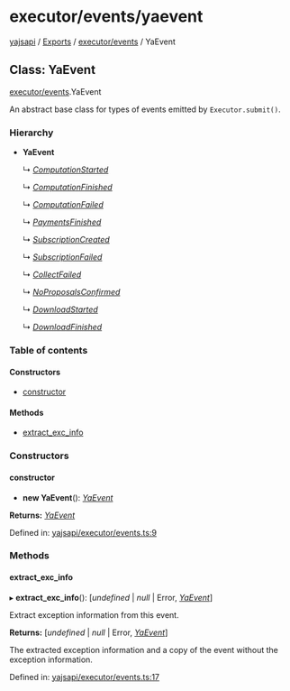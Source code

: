 # executor/events/yaevent

[yajsapi](https://github.com/golemfactory/yagna-docs/tree/9699eb3e934dbc2c15063c37bc7a317a2c47fef4/yajsapi/README.md) / [Exports](https://github.com/golemfactory/yagna-docs/tree/9699eb3e934dbc2c15063c37bc7a317a2c47fef4/yajsapi/modules.md) / [executor/events](../yajsapi-2/executor_events.md) / YaEvent

## Class: YaEvent

[executor/events](../yajsapi-2/executor_events.md).YaEvent

An abstract base class for types of events emitted by `Executor.submit()`.

### Hierarchy

* **YaEvent**

  ↳ [_ComputationStarted_](https://github.com/golemfactory/yagna-docs/tree/9699eb3e934dbc2c15063c37bc7a317a2c47fef4/yajsapi/classes/executor_events.computationstarted.md)

  ↳ [_ComputationFinished_](https://github.com/golemfactory/yagna-docs/tree/9699eb3e934dbc2c15063c37bc7a317a2c47fef4/yajsapi/classes/executor_events.computationfinished.md)

  ↳ [_ComputationFailed_](executor_events.computationfailed.md)

  ↳ [_PaymentsFinished_](executor_events.paymentsfinished.md)

  ↳ [_SubscriptionCreated_](executor_events.subscriptioncreated.md)

  ↳ [_SubscriptionFailed_](executor_events.subscriptionfailed.md)

  ↳ [_CollectFailed_](executor_events.collectfailed.md)

  ↳ [_NoProposalsConfirmed_](executor_events.noproposalsconfirmed.md)

  ↳ [_DownloadStarted_](https://github.com/golemfactory/yagna-docs/tree/9699eb3e934dbc2c15063c37bc7a317a2c47fef4/yajsapi/classes/executor_events.downloadstarted.md)

  ↳ [_DownloadFinished_](https://github.com/golemfactory/yagna-docs/tree/9699eb3e934dbc2c15063c37bc7a317a2c47fef4/yajsapi/classes/executor_events.downloadfinished.md)

### Table of contents

#### Constructors

* [constructor](executor_events.yaevent.md#constructor)

#### Methods

* [extract\_exc\_info](executor_events.yaevent.md#extract_exc_info)

### Constructors

#### constructor

+ **new YaEvent**\(\): [_YaEvent_](executor_events.yaevent.md)

**Returns:** [_YaEvent_](executor_events.yaevent.md)

Defined in: [yajsapi/executor/events.ts:9](https://github.com/golemfactory/yajsapi/blob/0a8d8c8/yajsapi/executor/events.ts#L9)

### Methods

#### extract\_exc\_info

▸ **extract\_exc\_info**\(\): \[_undefined_ \| _null_ \| Error, [_YaEvent_](executor_events.yaevent.md)\]

Extract exception information from this event.

**Returns:** \[_undefined_ \| _null_ \| Error, [_YaEvent_](executor_events.yaevent.md)\]

The extracted exception information and a copy of the event without the exception information.

Defined in: [yajsapi/executor/events.ts:17](https://github.com/golemfactory/yajsapi/blob/0a8d8c8/yajsapi/executor/events.ts#L17)

